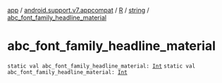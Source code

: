 [app](../../../index.md) / [android.support.v7.appcompat](../../index.md) / [R](../index.md) / [string](index.md) / [abc_font_family_headline_material](./abc_font_family_headline_material.md)

# abc_font_family_headline_material

`static val abc_font_family_headline_material: `[`Int`](https://kotlinlang.org/api/latest/jvm/stdlib/kotlin/-int/index.html)
`static val abc_font_family_headline_material: `[`Int`](https://kotlinlang.org/api/latest/jvm/stdlib/kotlin/-int/index.html)